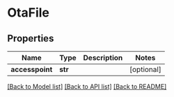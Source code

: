 # OtaFile

## Properties
Name | Type | Description | Notes
------------ | ------------- | ------------- | -------------
**accesspoint** | **str** |  | [optional] 

[[Back to Model list]](../README.md#documentation-for-models) [[Back to API list]](../README.md#documentation-for-api-endpoints) [[Back to README]](../README.md)


